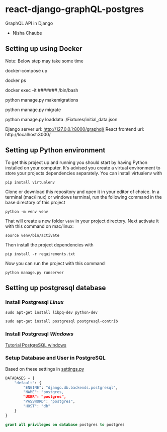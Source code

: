 # react-django-graphQL-postgres
GraphQL API in Django
- Nisha Chaube

## Setting up using Docker
Note: Below step may take some time

docker-compose up 

docker ps

<!-- Login to react-django-graphql-postgres_core image -->

docker exec -it ####### /bin/bash

python manage.py makemigrations

python manage.py migrate

python manage.py loaddata ./Fixtures/initial_data.json

Django server url: http://127.0.0.1:8000/graphql/
React frontend url: http://localhost:3000/

## Setting up Python environment

To get this project up and running you should start by having Python installed on your computer. It's advised you create a virtual environment to store your projects dependencies separately. You can install virtualenv with <br />

```
pip install virtualenv
```

Clone or download this repository and open it in your editor of choice. In a terminal (mac/linux) or windows terminal, run the following command in the base directory of this project

```
python -m venv venv
```

That will create a new folder `venv` in your project directory. Next activate it with this command on mac/linux:

```
source venv/bin/activate
```

Then install the project dependencies with

```
pip install -r requirements.txt
```

Now you can run the project with this command

```
python manage.py runserver
```

## Setting up postgresql database

### Install Postgresql **_Linux_**

```
sudo apt-get install libpq-dev python-dev
```

```
sudo apt-get install postgresql postgresql-contrib
```

### Install Postgresql **_Windows_**

[Tutorial PostgreSQL windows](https://www.postgresqltutorial.com/install-postgresql/)

### Setup Database and User in PostgreSQL

Based on these settings in [settings.py](/src/project/project/settings.py)

```python
DATABASES = {
    "default": {
        "ENGINE": "django.db.backends.postgresql",
        "NAME": "postgres,
        "USER": "postgres",
        "PASSWORD": "postgres",
        "HOST": "db"
    }
}
```


```SQL
grant all privileges on database postgres to postgres
```
